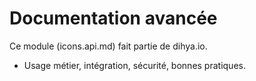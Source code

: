 # Documentation avancée
Ce module (icons.api.md) fait partie de dihya.io.
- Usage métier, intégration, sécurité, bonnes pratiques.
